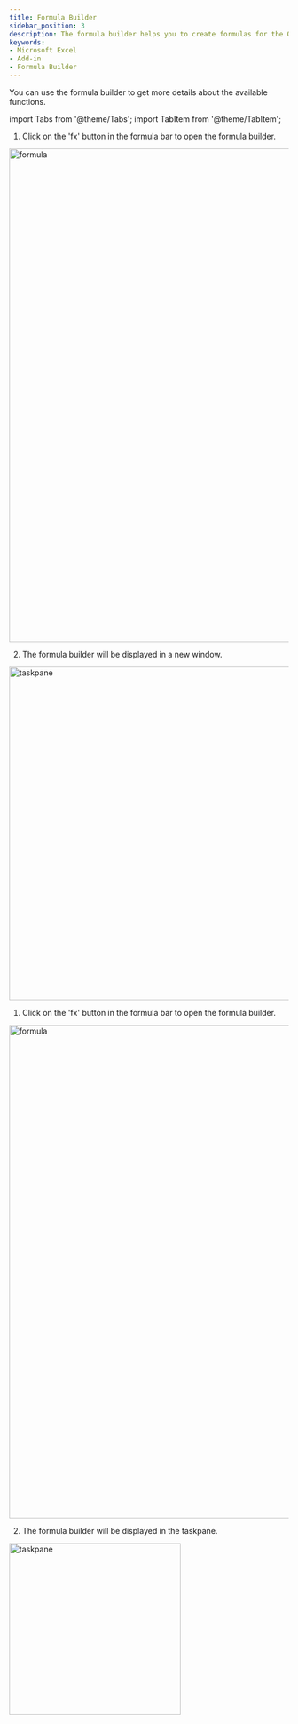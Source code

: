 ```yaml
---
title: Formula Builder
sidebar_position: 3
description: The formula builder helps you to create formulas for the OpenBB add-in. It is available in the taskpane. Click on the 'fx' button in the toolbar to open the formula builder.
keywords:
- Microsoft Excel
- Add-in
- Formula Builder
---
```


You can use the formula builder to get more details about the available functions.

<!-- markdownlint-disable MD033 -->

import Tabs from '@theme/Tabs';
import TabItem from '@theme/TabItem';

<Tabs>
<TabItem value="windows" label="Windows">

1. Click on the 'fx' button in the formula bar to open the formula builder.
<img width="888" alt="formula" src="https://github.com/OpenBB-finance/OpenBBTerminal/assets/79287829/8958d5e0-fcbf-4dba-914f-b8a7d1f78f1e"/>

2. The formula builder will be displayed in a new window.
<img width="600" alt="taskpane" src="https://github.com/OpenBB-finance/OpenBBTerminal/assets/79287829/3e6b1733-6def-491f-b974-47c7094103f7"/>

</TabItem>
<TabItem value="mac" label="Mac">

1. Click on the 'fx' button in the formula bar to open the formula builder.
<img width="888" alt="formula" src="https://github.com/OpenBB-finance/OpenBBTerminal/assets/79287829/15c3d5ea-597a-49f7-bcf9-e01ded44856b"/>

2. The formula builder will be displayed in the taskpane.
<img width="309" alt="taskpane" src="https://github.com/OpenBB-finance/OpenBBTerminal/assets/79287829/f7466125-236c-4661-a480-a31bbb8c9fe9"/>

</TabItem>
</Tabs>
